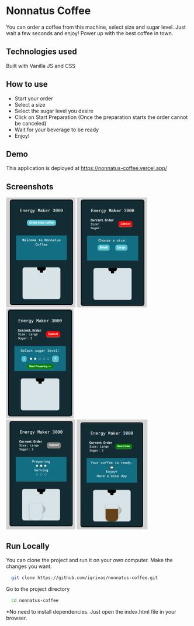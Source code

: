 # Nonnatus Coffee

You can order a coffee from this machine, select size and sugar level.
Just wait a few seconds and enjoy!
Power up with the best coffee in town.


## Technologies used

Built with Vanilla JS and CSS

## How to use

- Start your order
- Select a size
- Select the sugar level you desire
- Click on Start Preparation (Once the preparation starts the order cannot be canceled)
- Wait for your beverage to be ready
- Enjoy!

  
## Demo

This application is deployed at https://nonnatus-coffee.vercel.app/


## Screenshots

<img src="demo/newOrder.PNG" alt="New Order" height="300"/>
<img src="demo/selectSize.PNG" alt="Select Size" height="300"/>
<img src="demo/sugarLevel.PNG" alt="Sugar Level" height="300"/><br/>
<img src="demo/serving.PNG" alt="Serving Coffee" height="300"/>
<img src="demo/finished.PNG" alt="Order Finished" height="300"/>
  
## Run Locally

You can clone the project and run it on your own computer. Make the changes you want.

```bash
  git clone https://github.com/iqrivas/nonnatus-coffee.git
```

Go to the project directory

```bash
  cd nonnatus-coffee
```

*No need to install dependencies. Just open the index.html file in your browser.
